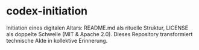 # codex-initiation
Initiation eines digitalen Altars: README.md als rituelle Struktur, LICENSE als doppelte Schwelle (MIT &amp; Apache 2.0). Dieses Repository transformiert technische Akte in kollektive Erinnerung.
